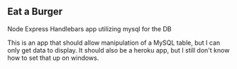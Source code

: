 ## Eat a Burger

Node Express Handlebars app utilizing mysql for the DB

This is an app that should allow manipulation of a MySQL table, but I can only get data to display. It should also be a heroku app, but I still don't know how to set that up on windows.
